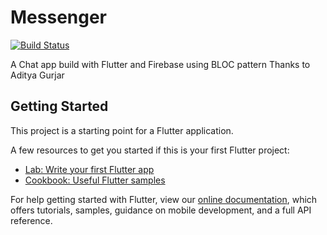 # Messenger

[![Build Status](https://travis-ci.org/munashif-muhsin/messenger.png?branch=master)](https://travis-ci.org/munashif-muhsin/messenger)

A Chat app build with Flutter and Firebase using BLOC pattern
Thanks to Aditya Gurjar

## Getting Started

This project is a starting point for a Flutter application.

A few resources to get you started if this is your first Flutter project:

- [Lab: Write your first Flutter app](https://flutter.dev/docs/get-started/codelab)
- [Cookbook: Useful Flutter samples](https://flutter.dev/docs/cookbook)

For help getting started with Flutter, view our
[online documentation](https://flutter.dev/docs), which offers tutorials,
samples, guidance on mobile development, and a full API reference.
